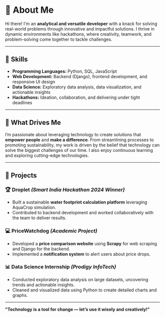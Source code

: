 # 👋 About Me  

Hi there! I'm an **analytical and versatile developer** with a knack for solving real-world problems through innovative and impactful solutions. I thrive in dynamic environments like hackathons, where creativity, teamwork, and problem-solving come together to tackle challenges.  

---

## 🚀 Skills  

- **Programming Languages:** Python, SQL, JavaScript  
- **Web Development:** Backend (Django), frontend development, and responsive UI design  
- **Data Science:** Exploratory data analysis, data visualization, and actionable insights  
- **Hackathons:** Ideation, collaboration, and delivering under tight deadlines  

---

## 🌟 What Drives Me  

I’m passionate about leveraging technology to create solutions that **empower people** and **make a difference**. From streamlining processes to promoting sustainability, my work is driven by the belief that technology can solve the biggest challenges of our time. I also enjoy continuous learning and exploring cutting-edge technologies.  

---

## 💼 Projects  

### 🏆 **Droplet** *(Smart India Hackathon 2024 Winner)*  
- Built a sustainable **water footprint calculation platform** leveraging AquaCrop simulation.  
- Contributed to backend development and worked collaboratively with the team to deliver results.  

### 💻 **PriceWatchdog** *(Academic Project)*  
- Developed a **price comparison website** using **Scrapy** for web scraping and Django for the backend.  
- Implemented a **notification system** to alert users about price drops.  

### 📊 **Data Science Internship** *(Prodigy InfoTech)*  
- Conducted exploratory data analysis on large datasets, uncovering trends and actionable insights.  
- Cleaned and visualized data using Python to create detailed charts and graphs.  

---
**"Technology is a tool for change — let’s use it wisely and creatively!"**  
